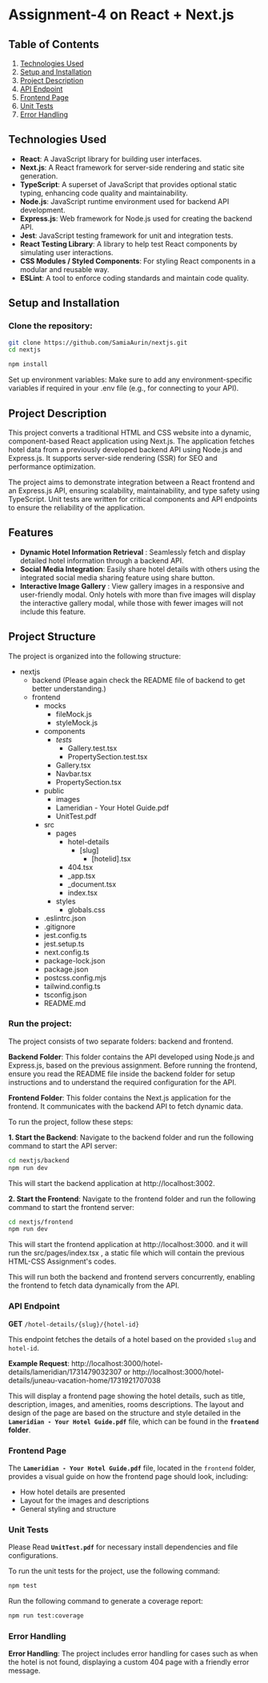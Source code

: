 # Assignment-4 on React + Next.js

## Table of Contents
1. [Technologies Used](#technologies-used)
2. [Setup and Installation](#setup-and-installation)
3. [Project Description](#project-description)
4. [API Endpoint](#api-endpoint)
5. [Frontend Page](#frontend-page)
6. [Unit Tests](#unit-tests)
7. [Error Handling](#error-handling)

## Technologies Used
- **React**: A JavaScript library for building user interfaces.
- **Next.js**: A React framework for server-side rendering and static site generation.
- **TypeScript**: A superset of JavaScript that provides optional static typing, enhancing code quality and maintainability.
- **Node.js**: JavaScript runtime environment used for backend API development.
- **Express.js**: Web framework for Node.js used for creating the backend API.
- **Jest**: JavaScript testing framework for unit and integration tests.
- **React Testing Library**: A library to help test React components by simulating user interactions.
- **CSS Modules / Styled Components**: For styling React components in a modular and reusable way.
- **ESLint**: A tool to enforce coding standards and maintain code quality.

## Setup and Installation

### Clone the repository:
```bash
git clone https://github.com/SamiaAurin/nextjs.git
cd nextjs
```
```bash
npm install
```
Set up environment variables:
Make sure to add any environment-specific variables if required in your .env file (e.g., for connecting to your API).

## Project Description
This project converts a traditional HTML and CSS website into a dynamic, component-based React application using Next.js. The application fetches hotel data from a previously developed backend API using Node.js and Express.js. It supports server-side rendering (SSR) for SEO and performance optimization.

The project aims to demonstrate integration between a React frontend and an Express.js API, ensuring scalability, maintainability, and type safety using TypeScript. Unit tests are written for critical components and API endpoints to ensure the reliability of the application.

## Features
- **Dynamic Hotel Information Retrieval** : Seamlessly fetch and display detailed hotel information through a backend API.
- **Social Media Integration**: Easily share hotel details with others using the integrated social media sharing feature using share button.
- **Interactive Image Gallery** : View gallery images in a responsive and user-friendly modal. Only hotels with more than five images will display the interactive gallery modal, while those 
    with fewer images will not include this feature.

## Project Structure

The project is organized into the following structure:
- nextjs
  - backend (Please again check the README file of backend to get better understanding.)
  - frontend
    - mocks
      - fileMock.js
      - styleMock.js
    - components
      - _tests_
        - Gallery.test.tsx
        - PropertySection.test.tsx
      - Gallery.tsx
      - Navbar.tsx
      - PropertySection.tsx
    - public
      - images
      - Lameridian - Your Hotel Guide.pdf
      - UnitTest.pdf
    - src
      - pages
        - hotel-details
          - [slug]
            - [hotelid].tsx
        - 404.tsx
        - _app.tsx
        - _document.tsx
        - index.tsx
      - styles
        - globals.css
    - .eslintrc.json
    - .gitignore
    -  jest.config.ts
    -  jest.setup.ts
    -  next.config.ts
    -  package-lock.json
    -  package.json
    -  postcss.config.mjs
    -  tailwind.config.ts
    -  tsconfig.json
    -  README.md

### Run the project:
The project consists of two separate folders: backend and frontend.

**Backend Folder**: This folder contains the API developed using Node.js and Express.js, based on the previous assignment. Before running the frontend, ensure you read the README file inside the backend folder for setup instructions and to understand the required configuration for the API.

**Frontend Folder**: This folder contains the Next.js application for the frontend. It communicates with the backend API to fetch dynamic data.

To run the project, follow these steps:

**1. Start the Backend**: Navigate to the backend folder and run the following command to start the API server:

```bash
cd nextjs/backend
npm run dev
```
This will start the backend application at http://localhost:3002.

**2. Start the Frontend**: Navigate to the frontend folder and run the following command to start the frontend server:

```bash
cd nextjs/frontend
npm run dev
```
This will start the frontend application at http://localhost:3000. and it will run the src/pages/index.tsx , a static file which will contain the previous HTML-CSS Assignment's codes.

This will run both the backend and frontend servers concurrently, enabling the frontend to fetch data dynamically from the API.


### API Endpoint

**GET** `/hotel-details/{slug}/{hotel-id}`

This endpoint fetches the details of a hotel based on the provided `slug` and `hotel-id`.

**Example Request**: 
http://localhost:3000/hotel-details/lameridian/1731479032307 
or 
http://localhost:3000/hotel-details/juneau-vacation-home/1731921707038

This will display a frontend page showing the hotel details, such as title, description, images, and amenities, rooms descriptions. The layout and design of the page are based on the structure and style detailed in the **`Lameridian - Your Hotel Guide.pdf`** file, which can be found in the **`frontend` folder**.

### Frontend Page
The **`Lameridian - Your Hotel Guide.pdf`** file, located in the `frontend` folder, provides a visual guide on how the frontend page should look, including:
- How hotel details are presented
- Layout for the images and descriptions
- General styling and structure

### Unit Tests
Please Read **`UnitTest.pdf`** for necessary install dependencies and file configurations.

To run the unit tests for the project, use the following command:

```bash
npm test
```
Run the following command to generate a coverage report: 
```bash
npm run test:coverage 
```
### Error Handling 
**Error Handling**: The project includes error handling for cases such as when the hotel is not found, displaying a custom 404 page with a friendly error message.

